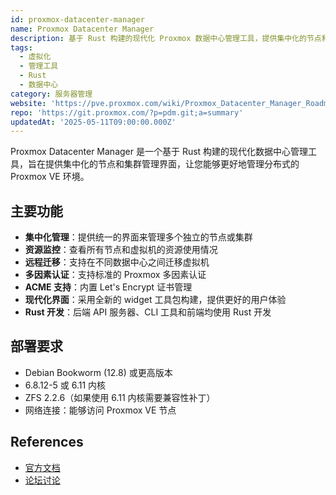 ```yaml
---
id: proxmox-datacenter-manager
name: Proxmox Datacenter Manager
description: 基于 Rust 构建的现代化 Proxmox 数据中心管理工具，提供集中化的节点和集群管理界面
tags:
  - 虚拟化
  - 管理工具
  - Rust
  - 数据中心
category: 服务器管理
website: 'https://pve.proxmox.com/wiki/Proxmox_Datacenter_Manager_Roadmap'
repo: 'https://git.proxmox.com/?p=pdm.git;a=summary'
updatedAt: '2025-05-11T09:00:00.000Z'
---
```


Proxmox Datacenter Manager 是一个基于 Rust 构建的现代化数据中心管理工具，旨在提供集中化的节点和集群管理界面，让您能够更好地管理分布式的 Proxmox VE 环境。

## 主要功能

- **集中化管理**：提供统一的界面来管理多个独立的节点或集群
- **资源监控**：查看所有节点和虚拟机的资源使用情况
- **远程迁移**：支持在不同数据中心之间迁移虚拟机
- **多因素认证**：支持标准的 Proxmox 多因素认证
- **ACME 支持**：内置 Let's Encrypt 证书管理
- **现代化界面**：采用全新的 widget 工具包构建，提供更好的用户体验
- **Rust 开发**：后端 API 服务器、CLI 工具和前端均使用 Rust 开发

## 部署要求

- Debian Bookworm (12.8) 或更高版本
- 6.8.12-5 或 6.11 内核
- ZFS 2.2.6（如果使用 6.11 内核需要兼容性补丁）
- 网络连接：能够访问 Proxmox VE 节点

## References
- [官方文档](https://pve.proxmox.com/wiki/Proxmox_Datacenter_Manager_Roadmap)
- [论坛讨论](https://forum.proxmox.com/threads/proxmox-datacenter-manager-first-alpha-release.159323/) 